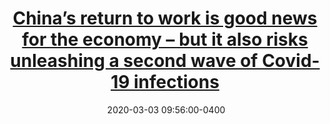 ---
layout: post
title: <a href='https://www.scmp.com/comment/opinion/article/3053019/chinas-return-work-good-news-economy-it-also-risks-unleashing' target="_blank">China’s return to work is good news for the economy – but it also risks unleashing a second wave of Covid-19 infections</a> 
date:  2020-03-03 09:56:00-0400
description: 
tags: COVID Global_Economy
# categories: sample-posts
---
